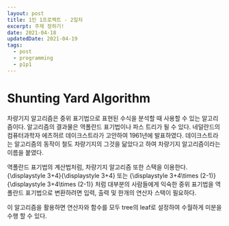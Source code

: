 ```yaml
---
layout: post
title: 1인 1프로젝트 - 2일차
excerpt: 주제 정하기!
date: 2021-04-18
updatedDate: 2021-04-19 
tags:
  - post
  - programming
  - p1p1
---
```


# Shunting Yard Algorithm

차량기지 알고리즘은 중위 표기법으로 표현된 수식을 분석할 때 사용할 수 있는 알고리즘이다. 알고리즘의 결과물은 역폴란드 표기법이나 파스 트리가 될 수 있다. 네덜란드의 컴퓨터과학자 에츠허르 데이크스트라가 고안하여 1961년에 발표하였다. 데이크스트라는 알고리즘의 동작이 철도 차량기지의 그것을 닮았다고 하여 차량기지 알고리즘이라는 이름을 붙였다.

역폴란드 표기법의 계산법처럼, 차량기지 알고리즘 또한 스택을 이용한다. {\displaystyle 3+4}{\displaystyle 3+4} 또는 {\displaystyle 3+4\times (2-1)}{\displaystyle 3+4\times (2-1)} 처럼 대부분의 사람들에게 익숙한 중위 표기법을 역폴란드 표기법으로 변환하려면 입력, 출력 및 한개의 연산자 스택이 필요하다.

이 알고리즘을 활용하면 연산자와 함수를 모두 tree의 leaf로 설정하여 수월하게 미분을 수행 할 수 있다.